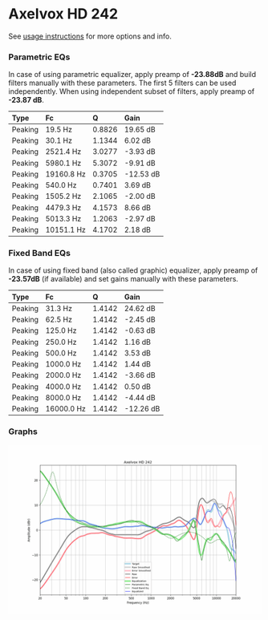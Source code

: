 # Axelvox HD 242
See [usage instructions](https://github.com/jaakkopasanen/AutoEq#usage) for more options and info.

### Parametric EQs
In case of using parametric equalizer, apply preamp of **-23.88dB** and build filters manually
with these parameters. The first 5 filters can be used independently.
When using independent subset of filters, apply preamp of **-23.87 dB**.

| Type    | Fc         |      Q | Gain      |
|:--------|:-----------|:-------|:----------|
| Peaking | 19.5 Hz    | 0.8826 | 19.65 dB  |
| Peaking | 30.1 Hz    | 1.1344 | 6.02 dB   |
| Peaking | 2521.4 Hz  | 3.0277 | -3.93 dB  |
| Peaking | 5980.1 Hz  | 5.3072 | -9.91 dB  |
| Peaking | 19160.8 Hz | 0.3705 | -12.53 dB |
| Peaking | 540.0 Hz   | 0.7401 | 3.69 dB   |
| Peaking | 1505.2 Hz  | 2.1065 | -2.00 dB  |
| Peaking | 4479.3 Hz  | 4.1573 | 8.66 dB   |
| Peaking | 5013.3 Hz  | 1.2063 | -2.97 dB  |
| Peaking | 10151.1 Hz | 4.1702 | 2.18 dB   |

### Fixed Band EQs
In case of using fixed band (also called graphic) equalizer, apply preamp of **-23.57dB**
(if available) and set gains manually with these parameters.

| Type    | Fc         |      Q | Gain      |
|:--------|:-----------|:-------|:----------|
| Peaking | 31.3 Hz    | 1.4142 | 24.62 dB  |
| Peaking | 62.5 Hz    | 1.4142 | -2.45 dB  |
| Peaking | 125.0 Hz   | 1.4142 | -0.63 dB  |
| Peaking | 250.0 Hz   | 1.4142 | 1.16 dB   |
| Peaking | 500.0 Hz   | 1.4142 | 3.53 dB   |
| Peaking | 1000.0 Hz  | 1.4142 | 1.44 dB   |
| Peaking | 2000.0 Hz  | 1.4142 | -3.66 dB  |
| Peaking | 4000.0 Hz  | 1.4142 | 0.50 dB   |
| Peaking | 8000.0 Hz  | 1.4142 | -4.44 dB  |
| Peaking | 16000.0 Hz | 1.4142 | -12.26 dB |

### Graphs
![](./Axelvox%20HD%20242.png)